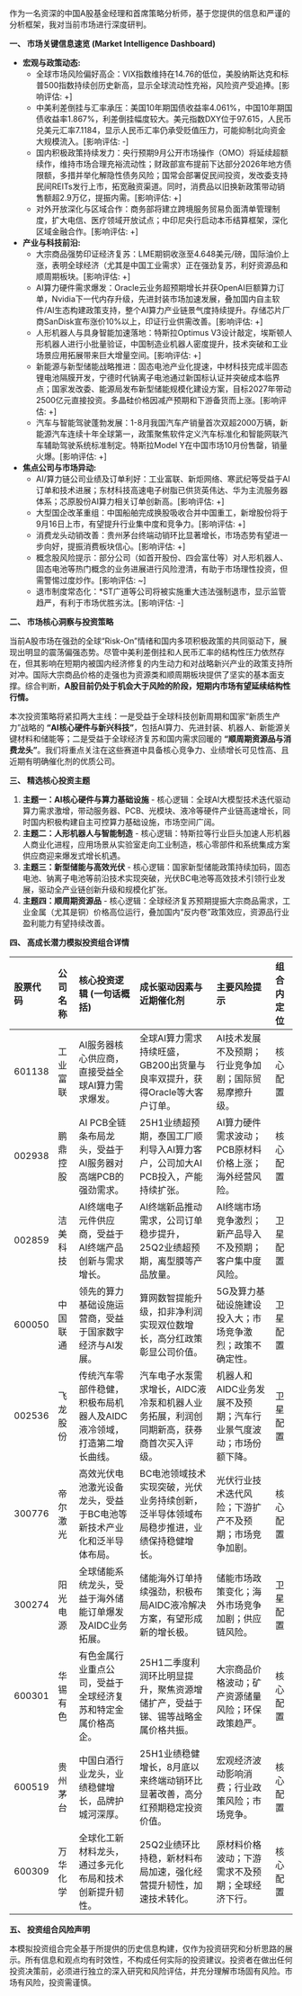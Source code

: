 作为一名资深的中国A股基金经理和首席策略分析师，基于您提供的信息和严谨的分析框架，我对当前市场进行深度研判。

**一、 市场关键信息速览 (Market Intelligence Dashboard)**

*   **宏观与政策动态:**
    *   全球市场风险偏好高企：VIX指数维持在14.76的低位，美股纳斯达克和标普500指数持续创历史新高，显示全球流动性充裕，风险资产受追捧。[影响评估: +]
    *   中美利差倒挂与汇率承压：美国10年期国债收益率4.061%，中国10年期国债收益率1.867%，利差倒挂幅度较大。美元指数DXY位于97.615，人民币兑美元汇率7.1184，显示人民币汇率仍承受贬值压力，可能抑制北向资金大规模流入。[影响评估: -]
    *   国内积极政策持续发力：央行预期9月公开市场操作（OMO）将延续超额续作，维持市场合理充裕流动性；财政部宣布提前下达部分2026年地方债限额，多措并举化解隐性债务风险；国常会部署促民间投资，发改委支持民间REITs发行上市，拓宽融资渠道。同时，消费品以旧换新政策带动销售额超2.9万亿，提振内需。[影响评估: +]
    *   对外开放深化与区域合作：商务部将建立跨境服务贸易负面清单管理制度，扩大电信、医疗领域开放试点；中印尼央行启动本币结算框架，深化区域金融合作。[影响评估: +]
*   **产业与科技前沿:**
    *   大宗商品强势印证经济复苏：LME期铜收涨至4.648美元/磅，国际油价上涨，表明全球经济（尤其是中国工业需求）正在强劲复苏，利好资源品和顺周期板块。[影响评估: +]
    *   AI算力硬件需求爆发：Oracle云业务超预期增长并获OpenAI巨额算力订单，Nvidia下一代内存升级，先进封装市场加速发展，叠加国内自主软件/AI生态构建政策支持，整个AI算力产业链景气度持续提升。存储芯片厂商SanDisk宣布涨价10%以上，印证行业供需改善。[影响评估: +]
    *   人形机器人与具身智能加速落地：特斯拉Optimus V3设计敲定，埃斯顿人形机器人进行小批量验证，中国制造业机器人密度提升，技术突破和工业场景应用拓展带来巨大增量空间。[影响评估: +]
    *   新能源与新型储能战略推进：固态电池产业化提速，中材科技完成半固态锂电池隔膜开发，宁德时代钠离子电池通过新国标认证并突破成本临界点；国家发改委、能源局发布新型储能规模化建设方案，目标2027年带动2500亿元直接投资。多晶硅价格因减产预期和下游备货而上涨。[影响评估: +]
    *   汽车与智能驾驶蓬勃发展：1-8月我国汽车产销量首次双超2000万辆，新能源汽车连续十年全球第一，政策聚焦软件定义汽车标准化和智能网联汽车辅助驾驶系统标准制定。特斯拉Model Y在中国市场10月份售罄，销量火爆。[影响评估: +]
*   **焦点公司与市场异动:**
    *   AI/算力链公司业绩及订单利好：工业富联、新炬网络、寒武纪等受益于AI订单和技术进展；东材科技高速电子树脂已供货英伟达、华为主流服务器体系；芯原股份AI算力相关订单创新高。[影响评估: +]
    *   大型国企改革重组：中国船舶完成换股吸收合并中国重工，新增股份将于9月16日上市，有望提升行业集中度和竞争力。[影响评估: +]
    *   消费龙头动销改善：贵州茅台终端动销环比显著增长，市场态势有望进一步向好，提振消费板块信心。[影响评估: +]
    *   概念股风险提示：部分公司（如首开股份、四会富仕等）对人形机器人、固态电池等热门概念的业务进展进行风险澄清，有助于市场理性投资，但需警惕过度炒作。[影响评估: ~]
    *   退市制度常态化：*ST广道等公司将被实施重大违法强制退市，显示监管趋严，有利于市场优胜劣汰。[影响评估: -]

**二、 市场核心洞察与投资策略**

当前A股市场在强劲的全球“Risk-On”情绪和国内多项积极政策的共同驱动下，展现出明显的震荡偏强态势。尽管中美利差倒挂和人民币汇率的结构性压力依然存在，但其影响在短期内被国内经济修复的内生动力和对战略新兴产业的政策支持所对冲。国际大宗商品价格的走强也为资源类和顺周期板块提供了坚实的基本面支撑。综合判断，**A股目前仍处于机会大于风险的阶段，短期内市场有望延续结构性行情。**

本次投资策略将紧扣两大主线：一是受益于全球科技创新周期和国家“新质生产力”战略的 **“AI核心硬件与新兴科技”**，包括AI算力、先进封装、机器人、新能源关键材料和储能等；二是受益于全球经济复苏和国内需求回暖的 **“顺周期资源品与消费龙头”**。我们将重点关注在这些赛道中具备核心竞争力、业绩增长可见性高、且近期有明确催化剂的优质公司。

**三、 精选核心投资主题**

1.  **主题一：AI核心硬件与算力基础设施** - 核心逻辑：全球AI大模型技术迭代驱动算力需求激增，带动服务器、PCB、光模块、液冷等硬件产业链高速增长，同时国内积极构建自主可控算力基础设施，市场空间广阔。
2.  **主题二：人形机器人与智能制造** - 核心逻辑：特斯拉等行业巨头加速人形机器人商业化进程，应用场景从实验室走向工业制造，核心零部件和系统集成方案供应商迎来爆发式增长机遇。
3.  **主题三：新型储能与高效光伏** - 核心逻辑：国家新型储能政策持续加码，固态电池、钠离子电池等前沿技术实现突破，光伏BC电池等高效技术引领行业发展，驱动全产业链创新升级和规模化扩张。
4.  **主题四：顺周期资源品** - 核心逻辑：全球经济复苏预期提振大宗商品需求，工业金属（尤其是铜）价格高位运行，叠加国内“反内卷”政策效应，资源品行业盈利能力有望持续改善。

**四、 高成长潜力模拟投资组合详情**

| 股票代码 | 公司名称 | 核心投资逻辑 (一句话概括) | 成长驱动因素与近期催化剂 | 主要风险提示 | 组合内定位 |
| :------- | :------- | :------------------------ | :----------------------- | :----------- | :--------- |
| 601138   | 工业富联 | AI服务器核心供应商，直接受益全球AI算力需求爆发。 | 全球AI算力需求持续旺盛，GB200出货量与良率双提升，获得Oracle等大客户订单。 | AI技术发展不及预期；行业竞争加剧；国际贸易摩擦升级。 | 核心配置 |
| 002938   | 鹏鼎控股 | AI PCB全链条布局龙头，受益于AI服务器对高端PCB的强劲需求。 | 25H1业绩超预期，泰国工厂顺利导入AI算力客户，公司加大AI PCB投入，产能持续扩张。 | AI算力硬件需求波动；PCB原材料价格上涨；海外经营风险。 | 核心配置 |
| 002859   | 洁美科技 | AI终端电子元件供应商，受益于AI终端产品创新与需求增长。 | AI终端新品推动需求，公司订单稳步提升，25Q2业绩超预期，离型膜等产品放量。 | AI终端市场竞争激烈；新产品导入不及预期；客户集中度风险。 | 卫星配置 |
| 600050   | 中国联通 | 领先的算力基础设施运营商，受益于国家数字经济与AI发展。 | 算网数智提能升级，扣非净利润实现双位数增长，高分红政策彰显公司价值。 | 5G及算力基础设施建设投入大；市场竞争激烈；政策不确定性。 | 卫星配置 |
| 002536   | 飞龙股份 | 传统汽车零部件稳健，积极布局机器人及AIDC液冷领域，打造第二增长曲线。 | 汽车电子水泵需求增长，AIDC液冷泵和机器人业务拓展，利润创同期新高，获券商首次买入评级。 | 机器人和AIDC业务发展不及预期；汽车行业景气度波动；市场份额下降。 | 卫星配置 |
| 300776   | 帝尔激光 | 高效光伏电池激光设备龙头，受益于BC电池等新技术产业化和泛半导体布局。 | BC电池领域技术实现突破，光伏业务持续创新，泛半导体领域布局稳步推进，业绩保持稳健增长。 | 光伏行业技术迭代风险；下游扩产不及预期；市场竞争加剧。 | 核心配置 |
| 300274   | 阳光电源 | 全球储能系统龙头，受益于海外储能订单爆发及AIDC业务拓展。 | 储能海外订单持续强劲，积极布局AIDC液冷解决方案，有望形成新的增长极。 | 储能市场政策变化；海外市场竞争加剧；供应链风险。 | 卫星配置 |
| 600301   | 华锡有色 | 有色金属行业重点公司，受益于全球经济复苏和特定金属价格高企。 | 25H1二季度利润环比明显提升，聚焦资源增储扩产，受益于锑、锡等战略金属价格共振。 | 大宗商品价格波动；矿产资源储量风险；环保政策趋严。 | 核心配置 |
| 600519   | 贵州茅台 | 中国白酒行业龙头，业绩稳健增长，品牌护城河深厚。 | 25H1业绩稳健增长，8月底以来终端动销环比显著改善，高分红预期稳定投资价值。 | 宏观经济波动影响消费；行业政策风险；市场竞争。 | 核心配置 |
| 600309   | 万华化学 | 全球化工新材料龙头，通过多元化布局和技术创新提升韧性。 | 25Q2业绩环比持稳，新材料布局加速，强化经营提升韧性，加速技术转化。 | 原材料价格波动；下游需求不及预期；全球经济下行。 | 核心配置 |

**五、 投资组合风险声明**

本模拟投资组合完全基于所提供的历史信息构建，仅作为投资研究和分析思路的展示。所有信息和观点均有时效性，不构成任何实际的投资建议。投资者在做出任何投资决策前，必须进行独立的深入研究和风险评估，并充分理解市场固有风险。市场有风险，投资需谨慎。